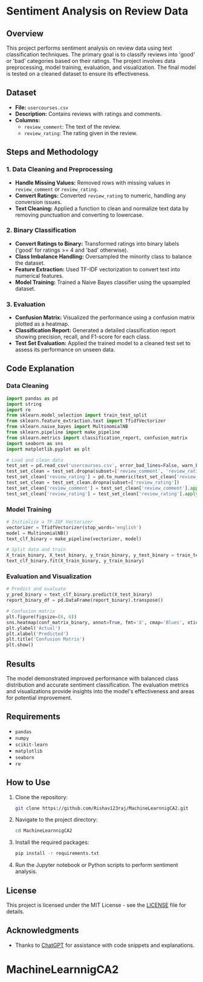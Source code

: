 # Sentiment Analysis on Review Data

## Overview

This project performs sentiment analysis on review data using text classification techniques. The primary goal is to classify reviews into 'good' or 'bad' categories based on their ratings. The project involves data preprocessing, model training, evaluation, and visualization. The final model is tested on a cleaned dataset to ensure its effectiveness.

## Dataset

- **File:** `usercourses.csv`
- **Description:** Contains reviews with ratings and comments.
- **Columns:**
  - `review_comment`: The text of the review.
  - `review_rating`: The rating given in the review.

## Steps and Methodology

### 1. Data Cleaning and Preprocessing

- **Handle Missing Values:** Removed rows with missing values in `review_comment` or `review_rating`.
- **Convert Ratings:** Converted `review_rating` to numeric, handling any conversion issues.
- **Text Cleaning:** Applied a function to clean and normalize text data by removing punctuation and converting to lowercase.

### 2. Binary Classification

- **Convert Ratings to Binary:** Transformed ratings into binary labels ('good' for ratings >= 4 and 'bad' otherwise).
- **Class Imbalance Handling:** Oversampled the minority class to balance the dataset.
- **Feature Extraction:** Used TF-IDF vectorization to convert text into numerical features.
- **Model Training:** Trained a Naive Bayes classifier using the upsampled dataset.

### 3. Evaluation

- **Confusion Matrix:** Visualized the performance using a confusion matrix plotted as a heatmap.
- **Classification Report:** Generated a detailed classification report showing precision, recall, and F1-score for each class.
- **Test Set Evaluation:** Applied the trained model to a cleaned test set to assess its performance on unseen data.

## Code Explanation

### Data Cleaning

```python
import pandas as pd
import string
import re
from sklearn.model_selection import train_test_split
from sklearn.feature_extraction.text import TfidfVectorizer
from sklearn.naive_bayes import MultinomialNB
from sklearn.pipeline import make_pipeline
from sklearn.metrics import classification_report, confusion_matrix
import seaborn as sns
import matplotlib.pyplot as plt

# Load and clean data
test_set = pd.read_csv('usercourses.csv', error_bad_lines=False, warn_bad_lines=True)
test_set_clean = test_set.dropna(subset=['review_comment', 'review_rating'])
test_set_clean['review_rating'] = pd.to_numeric(test_set_clean['review_rating'], errors='coerce')
test_set_clean = test_set_clean.dropna(subset=['review_rating'])
test_set_clean['review_comment'] = test_set_clean['review_comment'].apply(clean_text)
test_set_clean['review_rating'] = test_set_clean['review_rating'].apply(binary_rating)
```

### Model Training

```python
# Initialize a TF-IDF Vectorizer
vectorizer = TfidfVectorizer(stop_words='english')
model = MultinomialNB()
text_clf_binary = make_pipeline(vectorizer, model)

# Split data and train
X_train_binary, X_test_binary, y_train_binary, y_test_binary = train_test_split(X_binary, y_binary, test_size=0.2, random_state=42)
text_clf_binary.fit(X_train_binary, y_train_binary)
```

### Evaluation and Visualization

```python
# Predict and evaluate
y_pred_binary = text_clf_binary.predict(X_test_binary)
report_binary_df = pd.DataFrame(report_binary).transpose()

# Confusion matrix
plt.figure(figsize=(8, 6))
sns.heatmap(conf_matrix_binary, annot=True, fmt='d', cmap='Blues', xticklabels=['bad', 'good'], yticklabels=['bad', 'good'])
plt.ylabel('Actual')
plt.xlabel('Predicted')
plt.title('Confusion Matrix')
plt.show()
```

## Results

The model demonstrated improved performance with balanced class distribution and accurate sentiment classification. The evaluation metrics and visualizations provide insights into the model's effectiveness and areas for potential improvement.

## Requirements

- `pandas`
- `numpy`
- `scikit-learn`
- `matplotlib`
- `seaborn`
- `re`

## How to Use

1. Clone the repository:
   ```bash
   git clone https://github.com/Rishav123raj/MachineLearnnigCA2.git
   ```
2. Navigate to the project directory:
   ```bash
   cd MachineLearnnigCA2
   ```
3. Install the required packages:
   ```bash
   pip install -r requirements.txt
   ```
4. Run the Jupyter notebook or Python scripts to perform sentiment analysis.

## License

This project is licensed under the MIT License - see the [LICENSE](LICENSE) file for details.

## Acknowledgments

- Thanks to [ChatGPT](https://openai.com) for assistance with code snippets and explanations.
# MachineLearnnigCA2
